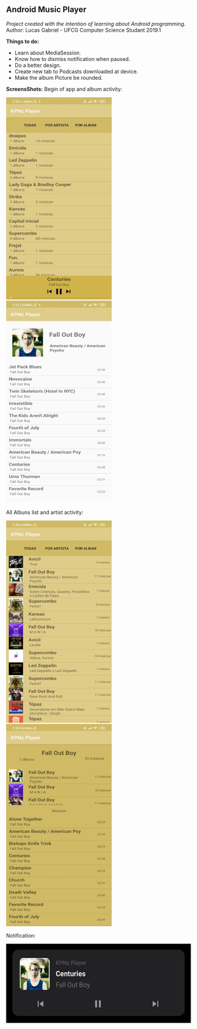 ﻿## **Android Music Player**

*Project created with the intention of learning about Android programming.*
Author: Lucas Gabriel - UFCG Computer Science Studant 2019.1

**Things to do:**
 - Learn about MediaSession.
 - Know how to dismiss notification when paused.
 - Do a better design.
 - Create new tab to Podcasts downloaded at device.
 - Make the album Picture be rounded. 

**ScreensShots:**
Begin of app and album activity:

<img src="./pics/pic_inicio.png" width="288" height="552"> <img src="./pics/pic_album.png" width="288" height="552">

All Albuns list and artist activity:

<img src="./pics/pic_listAlbum.png" width="288" height="552"> <img src="./pics/pic_artista.png" width="288" height="552">

Notification:

<img src="./pics/pic_notification.png" width="540" height="216">
